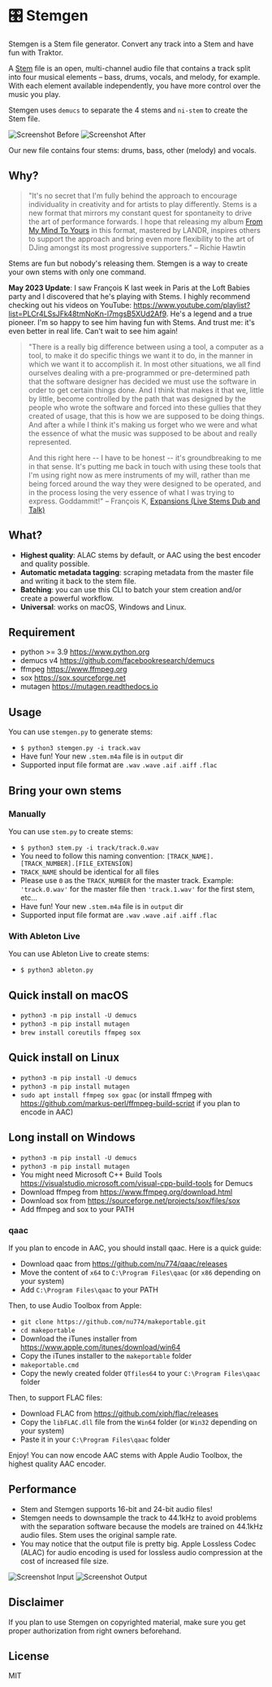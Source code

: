 # 🎛 Stemgen

Stemgen is a Stem file generator. Convert any track into a Stem and have fun with Traktor.

A [Stem](https://www.native-instruments.com/en/specials/stems/) file is an open, multi-channel audio file that contains a track split into four musical elements – bass, drums, vocals, and melody, for example. With each element available independently, you have more control over the music you play.

Stemgen uses `demucs` to separate the 4 stems and `ni-stem` to create the Stem file.

![Screenshot Before](./screenshots/before.png)
![Screenshot After](./screenshots/after.png)

Our new file contains four stems: drums, bass, other (melody) and vocals.

## Why?

> "It's no secret that I'm fully behind the approach to encourage individuality in creativity and for artists to play differently. Stems is a new format that mirrors my constant quest for spontaneity to drive the art of performance forwards. I hope that releasing my album [From My Mind To Yours](https://www.junodownload.com/products/richie-hawtin-from-my-mind-to-yours/3318751-02/) in this format, mastered by LANDR, inspires others to support the approach and bring even more flexibility to the art of DJing amongst its most progressive supporters." – Richie Hawtin

Stems are fun but nobody's releasing them. Stemgen is a way to create your own stems with only one command.

**May 2023 Update**: I saw François K last week in Paris at the Loft Babies party and I discovered
that he's playing with Stems. I highly recommend checking out his videos on YouTube: https://www.youtube.com/playlist?list=PLCr4LSsJFk48tmNoKn-l7mgsB5XUd2Af9.
He's a legend and a true pioneer. I'm so happy to see him having fun with Stems.
And trust me: it's even better in real life. Can't wait to see him again!

> "There is a really big difference between using a tool, a computer as a tool, to make it do specific things we want it to do, in the manner in which we want it to accomplish it. In most other situations, we all find ourselves dealing with a pre-programmed or pre-determined path that the software designer has decided we must use the software in order to get certain things done. And I think that makes it that we, little by little, become controlled by the path that was designed by the people who wrote the software and forced into these gullies that they created of usage, that this is how we are supposed to be doing things. And after a while I think it's making us forget who we were and what the essence of what the music was supposed to be about and really represented.
>
> And this right here -- I have to be honest -- it's groundbreaking to me in that sense. It's putting me back in touch with using these tools that I'm using right now as mere instruments of my will, rather than me being forced around the way they were designed to be operated, and in the process losing the very essence of what I was trying to express. Goddammit!" – François K, [Expansions (Live Stems Dub and Talk)](https://www.youtube.com/watch?v=jjZz0E8FuVs)

## What?

- **Highest quality**: ALAC stems by default, or AAC using the best encoder and quality possible.
- **Automatic metadata tagging**: scraping metadata from the master file and writing it back to the stem file.
- **Batching**: you can use this CLI to batch your stem creation and/or create a powerful workflow.
- **Universal**: works on macOS, Windows and Linux.

## Requirement

- python >= 3.9 https://www.python.org
- demucs v4 https://github.com/facebookresearch/demucs
- ffmpeg https://www.ffmpeg.org
- sox https://sox.sourceforge.net
- mutagen https://mutagen.readthedocs.io

## Usage

You can use `stemgen.py` to generate stems:

- `$ python3 stemgen.py -i track.wav`
- Have fun! Your new `.stem.m4a` file is in `output` dir
- Supported input file format are `.wav` `.wave` `.aif` `.aiff` `.flac`

## Bring your own stems

### Manually

You can use `stem.py` to create stems:

- `$ python3 stem.py -i track/track.0.wav`
- You need to follow this naming convention: `[TRACK_NAME].[TRACK_NUMBER].[FILE_EXTENSION]`
- `TRACK_NAME` should be identical for all files
- Please use `0` as the `TRACK_NUMBER` for the master track. Example:
  `'track.0.wav'` for the master file then `'track.1.wav'` for the first stem, etc...
- Have fun! Your new `.stem.m4a` file is in `output` dir
- Supported input file format are `.wav` `.wave` `.aif` `.aiff` `.flac`

### With Ableton Live

You can use Ableton Live to create stems:

- `$ python3 ableton.py`

## Quick install on macOS

- `python3 -m pip install -U demucs`
- `python3 -m pip install mutagen`
- `brew install coreutils ffmpeg sox`

## Quick install on Linux

- `python3 -m pip install -U demucs`
- `python3 -m pip install mutagen`
- `sudo apt install ffmpeg sox gpac` (or install ffmpeg with https://github.com/markus-perl/ffmpeg-build-script if you plan to encode in AAC)

## Long install on Windows

- `python3 -m pip install -U demucs`
- `python3 -m pip install mutagen`
- You might need Microsoft C++ Build Tools https://visualstudio.microsoft.com/visual-cpp-build-tools
  for Demucs
- Download ffmpeg from https://www.ffmpeg.org/download.html
- Download sox from https://sourceforge.net/projects/sox/files/sox
- Add ffmpeg and sox to your PATH

### qaac

If you plan to encode in AAC, you should install qaac. Here is a quick guide:

- Download qaac from https://github.com/nu774/qaac/releases
- Move the content of `x64` to `C:\Program Files\qaac` (or `x86` depending on your system)
- Add `C:\Program Files\qaac` to your PATH

Then, to use Audio Toolbox from Apple:

- `git clone https://github.com/nu774/makeportable.git`
- `cd makeportable`
- Download the iTunes installer from https://www.apple.com/itunes/download/win64
- Copy the iTunes installer to the `makeportable` folder
- `makeportable.cmd`
- Copy the newly created folder `QTfiles64` to your `C:\Program Files\qaac` folder

Then, to support FLAC files:

- Download FLAC from https://github.com/xiph/flac/releases
- Copy the `libFLAC.dll` file from the `Win64` folder (or `Win32` depending on your system)
- Paste it in your `C:\Program Files\qaac` folder

Enjoy! You can now encode AAC stems with Apple Audio Toolbox, the highest quality AAC encoder.

## Performance

- Stem and Stemgen supports 16-bit and 24-bit audio files!
- Stemgen needs to downsample the track to 44.1kHz to avoid problems with the separation software because the models are trained on 44.1kHz audio files. Stem uses the original sample rate.
- You may notice that the output file is pretty big. Apple Lossless Codec (ALAC) for audio encoding is used for lossless audio compression at the cost of increased file size.

![Screenshot Input](./screenshots/flac.png)
![Screenshot Output](./screenshots/alac.png)

## Disclaimer

If you plan to use Stemgen on copyrighted material, make sure you get proper authorization from right owners beforehand.

## License

MIT
